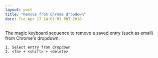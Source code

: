 ```yaml
---
layout: post
title: "Remove from Chrome dropdown"
date: Tue Apr 17 14:01:03 PDT 2018
---
```


The magic keyboard sequence to remove a saved entry (such as email) from Chrome's dropdown:

```
1. Select entry from dropdown
2. <fn> + <shift> + <delete>
```
